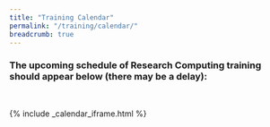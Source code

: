 ```yaml
---
title: "Training Calendar"
permalink: "/training/calendar/"
breadcrumb: true
---
```


### The upcoming schedule of Research Computing training should appear below (there may be a delay):

<br/>

{% include _calendar_iframe.html %}

